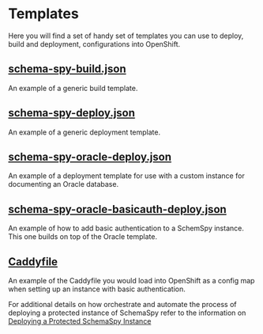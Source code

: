 # Templates

Here you will find a set of handy set of templates you can use to deploy, build and deployment, configurations into OpenShift.

## [schema-spy-build.json](schema-spy-build.json)

An example of a generic build template.

## [schema-spy-deploy.json](schema-spy-deploy.json)

An example of a generic deployment template.

## [schema-spy-oracle-deploy.json](schema-spy-oracle-deploy.json)

An example of a deployment template for use with a custom instance for documenting an Oracle database.

## [schema-spy-oracle-basicauth-deploy.json](schema-spy-oracle-basicauth-deploy.json)

An example of how to add basic authentication to a SchemSpy instance.  This one builds on top of the Oracle template.

## [Caddyfile](Caddyfile)

An example of the Caddyfile you would load into OpenShift as a config map when setting up an instance with basic authentication.

For additional details on how orchestrate and automate the process of deploying a protected instance of SchemaSpy refer to the information on [Deploying a Protected SchemaSpy Instance](https://github.com/bcgov/TheOrgBook/tree/master/tob-db#bc-registries-schemaspy-instance-schema-spy-oracle)